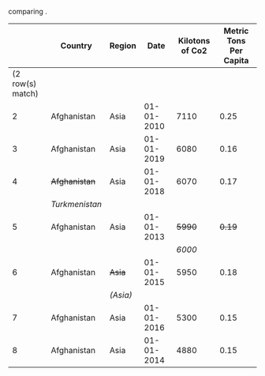 comparing .

|   |     Country     |  Region  |    Date    | Kilotons of Co2 | Metric Tons Per Capita |
| - | --------------- | -------- | ---------- | --------------- | ---------------------- |
| (2 row(s) match) |
| 2 |     Afghanistan |     Asia | 01-01-2010 |            7110 |                   0.25 |
| 3 |     Afghanistan |     Asia | 01-01-2019 |            6080 |                   0.16 |
| 4 | ~~Afghanistan~~ |     Asia | 01-01-2018 |            6070 |                   0.17 |
|   |  *Turkmenistan* |          |            |                 |                        |
| 5 |     Afghanistan |     Asia | 01-01-2013 |        ~~5990~~ |               ~~0.19~~ |
|   |                 |          |            |          *6000* |                        |
| 6 |     Afghanistan | ~~Asia~~ | 01-01-2015 |            5950 |                   0.18 |
|   |                 | *(Asia)* |            |                 |                        |
| 7 |     Afghanistan |     Asia | 01-01-2016 |            5300 |                   0.15 |
| 8 |     Afghanistan |     Asia | 01-01-2014 |            4880 |                   0.15 |
